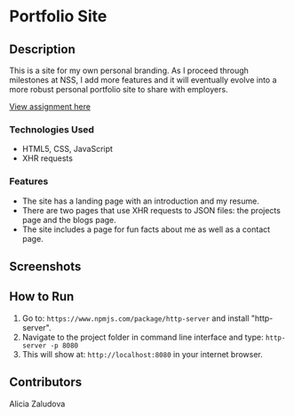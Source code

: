 # Portfolio Site
## Description
This is a site for my own personal branding. As I proceed through milestones at NSS, I add more features and it will eventually evolve into a more robust personal portfolio site to share with employers. 

[View assignment here](https://github.com/nss-nightclass-projects/personal-site-instructions)

### Technologies Used
- HTML5, CSS, JavaScript
- XHR requests

### Features
- The site has a landing page with an introduction and my resume.
- There are two pages that use XHR requests to JSON files: the projects page and the blogs page.
- The site includes a page for fun facts about me as well as a contact page.

## Screenshots

## How to Run
1. Go to: `https://www.npmjs.com/package/http-server` and install "http-server".  
2. Navigate to the project folder in command line interface and type: `http-server -p 8080`  
3. This will show at: `http://localhost:8080` in your internet browser.

## Contributors
Alicia Zaludova